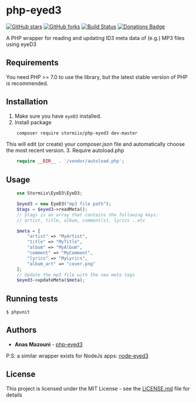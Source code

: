 # php-eyed3

[![GitHub stars](https://img.shields.io/github/stars/Stormiix/php-eyed3.svg)](https://github.com/Stormiix/php-eyed3/stargazers)
[![GitHub forks](https://img.shields.io/github/forks/Stormiix/php-eyed3.svg?style=flat)](https://github.com/Stormiix/php-eyed3/network)
[![Build Status](https://img.shields.io/travis/Stormiix/php-eyed3/master.svg?style=flat-square)](https://travis-ci.org/Stormiix/php-eyed3)
[![Donations Badge](https://stormix.co/donate/images/badge.svg)](https://stormix.co/donate/)

A PHP wrapper for reading and updating ID3 meta data of (e.g.) MP3 files using eyeD3

## Requirements

You need PHP >= 7.0 to use the library, but the latest stable version
of PHP is recommended.

## Installation

1. Make sure you have `eyeD3` installed.
2. Install package
```bash
	composer require stormiix/php-eyed3 dev-master
```
This will edit (or create) your composer.json file and automatically
choose the most recent version.
3. Require autoload.php
```php
	require __DIR__ . '/vendor/autoload.php';
```
## Usage

```php
	use Stormiix\EyeD3\EyeD3;

	$eyed3 = new EyeD3("mp3 file path");
	$tags = $eyed3->readMeta();
	// $tags is an array that contains the following keys:
	// artist, title, album, comment(s), lyrics ..etc

	$meta = [
		"artist" => "MyArtist",
		"title" => "MyTitle",
		"album" => "MyAlbum",
		"comment" => "MyComment",
		"lyrics" => "MyLyrics",
		"album_art" => "cover.png"
	];
	// Update the mp3 file with the new meta tags
  	$eyed3->updateMeta($meta);
```

## Running tests

    $ phpunit

## Authors

* **Anas Mazouni** - [php-eyed3](https://github.com/Stormiix/php-eyed3)

P.S: a similar wrapper exists for NodeJs apps: [node-eyed3](https://github.com/saschagehlich/node-eyed3)

## License

This project is licensed under the MIT License - see the [LICENSE.md](LICENSE.md) file for details
